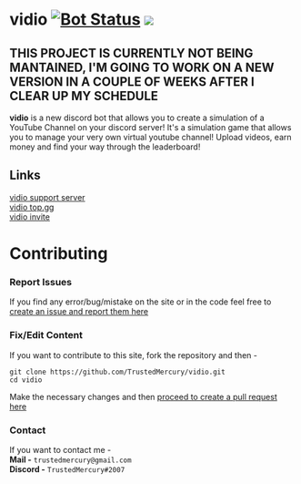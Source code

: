 # vidio [![Bot Status](https://top.gg/api/widget/status/689210550680682560.svg?noavatar=True)](https://top.gg/bot/689210550680682560) [![](https://top.gg/api/widget/servers/689210550680682560.svg?noavatar=True)](https://top.gg/bot/689210550680682560)

## THIS PROJECT IS CURRENTLY NOT BEING MANTAINED, I'M GOING TO WORK ON A NEW VERSION IN A COUPLE OF WEEKS AFTER I CLEAR UP MY SCHEDULE

**vidio** is a new discord bot that allows
you to create a simulation of a YouTube
Channel on your discord server! It's a
simulation game that allows you to manage
your very own virtual youtube channel!
Upload videos, earn money and find your
way through the leaderboard!

## Links  
[vidio support server](https://discord.gg/pGzQUvE)  
[vidio top.gg](https://top.gg/bot/689210550680682560)    
[vidio invite](https://top.gg/bot/689210550680682560)

# Contributing

### Report Issues
If you find any error/bug/mistake 
on the site or in the code feel free to 
[create an issue and report them here](https://github.com/TrustedMercury/vidio/issues)

### Fix/Edit Content
If you want to contribute to this site, fork the repository and then -
```
git clone https://github.com/TrustedMercury/vidio.git
cd vidio
```
Make the necessary changes and then
 [proceed to create a pull request here](https://github.com/TrustedMercury/trustedmercury.github.io/pulls)

### Contact
If you want to contact me -  
**Mail -** ```trustedmercury@gmail.com```  
**Discord -** ```TrustedMercury#2007```
